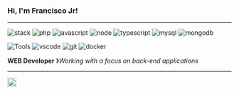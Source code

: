 ### Hi, I'm Francisco Jr!

----

![stack](https://img.shields.io/static/v1?label=&message=Stack:&color=555&style=flat-square)
![php](https://img.shields.io/static/v1?logo=php&label=&message=PHP&color=111&logoColor=AAA&style=flat-square&link=)
![javascript](https://img.shields.io/static/v1?logo=javascript&label=&message=Javascript&color=111&logoColor=AAA&style=flat-square)
![node](https://img.shields.io/static/v1?logo=node.js&label=&message=Node.js&color=111&logoColor=AAA&style=flat-square)
![typescript](https://img.shields.io/static/v1?logo=typescript&label=&message=TypeScript&color=111&logoColor=AAA&style=flat-square)
![mysql](https://img.shields.io/static/v1?logo=mysql&label=&message=MySQL&color=111&logoColor=AAA&style=flat-square)
![mongodb](https://img.shields.io/static/v1?logo=mongodb&label=&message=MongoDB&color=111&logoColor=AAA&style=flat-square)

![Tools](https://img.shields.io/static/v1?label=&message=tools:&color=555&style=flat-square)
![vscode](https://img.shields.io/static/v1?logo=visualstudio&label=&message=VSCode&color=111&logoColor=AAA&style=flat-square)
![git](https://img.shields.io/static/v1?logo=git&label=&message=Git&color=111&logoColor=AAA&style=flat-square)
![docker](https://img.shields.io/static/v1?logo=docker&label=&message=Docker&color=111&logoColor=AAA&style=flat-square)
&nbsp;&nbsp;&nbsp;

**WEB Developer** &#12299;_Working with a focus on back-end applications_

----

<a href="https://www.linkedin.com/in/franciscojr-dev/">
  <img align="left" alt="Francisco Jr LinkedIn" width="20px" src="https://cdn.jsdelivr.net/npm/simple-icons@v3/icons/linkedin.svg" />
</a>
